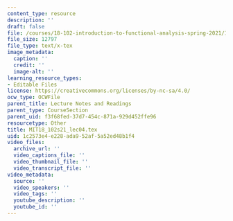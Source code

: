 ```yaml
---
content_type: resource
description: ''
draft: false
file: /courses/18-102-introduction-to-functional-analysis-spring-2021/1c2573e4e228ada952af5a52ed48b1f4_MIT18_102s21_lec04.tex
file_size: 12797
file_type: text/x-tex
image_metadata:
  caption: ''
  credit: ''
  image-alt: ''
learning_resource_types:
- Editable Files
license: https://creativecommons.org/licenses/by-nc-sa/4.0/
ocw_type: OCWFile
parent_title: Lecture Notes and Readings
parent_type: CourseSection
parent_uid: f3f68fed-37d7-454c-871a-929d452ffe96
resourcetype: Other
title: MIT18_102s21_lec04.tex
uid: 1c2573e4-e228-ada9-52af-5a52ed48b1f4
video_files:
  archive_url: ''
  video_captions_file: ''
  video_thumbnail_file: ''
  video_transcript_file: ''
video_metadata:
  source: ''
  video_speakers: ''
  video_tags: ''
  youtube_description: ''
  youtube_id: ''
---
```

